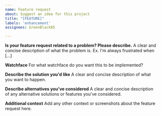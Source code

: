 ```yaml
---
name: Feature request
about: Suggest an idea for this project
title: "[FEATURE]"
labels: 'enhancement'
assignees: GreenBlack85

---
```


**Is your feature request related to a problem? Please describe.**
A clear and concise description of what the problem is. Ex. I'm always frustrated when [...]

**Watchface**
For what watchface do you want this to be implemented?

**Describe the solution you'd like**
A clear and concise description of what you want to happen.

**Describe alternatives you've considered**
A clear and concise description of any alternative solutions or features you've considered.

**Additional context**
Add any other context or screenshots about the feature request here.
